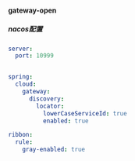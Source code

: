 #### gateway-open

##### nacos配置

```yaml
server:
  port: 10999


spring:
  cloud:
    gateway:
      discovery:
        locator: 
          lowerCaseServiceId: true
          enabled: true

ribbon:
  rule:
    gray-enabled: true

```

